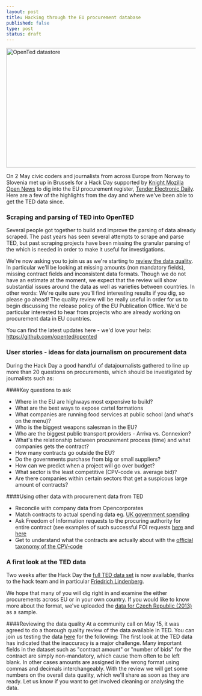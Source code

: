 ```yaml
---
layout: post
title: Hacking through the EU procurement database
published: false
type: post
status: draft
---
```


<a href="http://www.flickr.com/photos/94746900@N06/8754972519/" title="OpenTed datastore by anderspedersenOKF, on Flickr"><img src="http://farm4.staticflickr.com/3797/8754972519_7290637fb4_z.jpg" width="640" height="318" alt="OpenTed datastore"></a>

On 2 May civic coders and journalists from across Europe from Norway to Slovenia met up in Brussels for a Hack Day supported by [Knight Mozilla Open News](www.mozillaopennews.org/) to dig into the EU procurement register, [Tender Electronic Daily](ted.europa.eu). Here are a few of the highlights from the day and where we've been able to get the TED data since. 

### Scraping and parsing of TED into OpenTED 
Several people got together to build and improve the parsing of data already scraped. The past years has seen several attempts to scrape and parse TED, but past scraping projects have been missing the granular parsing of the which is needed in order to make it useful for investigations.

We're now asking you to join us as we're starting to [review the data quality](https://docs.google.com/a/okfn.org/document/d/16tXDgtMQVIX5TnzWPPZScRZEd0FkW14Zcc_lche5T_w/edit#heading=h.t1acmd7rub4n). In particular we'll be looking at missing amounts (non mandatory fields), missing contract fields and inconsistent data formats. Though we do not have an estimate at the moment, we expect that the review will show substantial issues around the data as well as varieties between countries. In other words: We're quite sure you'll find interesting results if you dig, so please go ahead! The quality review will be really useful in order for us to begin discussing the release policy of the EU Publication Office. We'd be particular interested to hear from projects who are already working on procurement data in EU countries.  

You can find the latest updates here - we'd love your help: 
https://github.com/opented/opented

### User stories - ideas for data journalism on procurement data
During the Hack Day a good handful of datajournalists gathered to line up more than 20 questions on procurements, which should be investigated by journalists such as: 

####Key questions to ask
- Where in the EU are highways most expensive to build?
- What are the best ways to expose cartel formations
- What companies are running food services at public school (and what's on the menu)?
- Who is the biggest weapons salesman in the EU?
- Who are the biggest public transport providers - Arriva vs. Connexion?
- What's the relationship between procurement process (time) and what companies gets the contract?
- How many contracts go outside the EU?
- Do the governments purchase from big or small suppliers?
- How can we predict when a project will go over budget?
- What sector is the least competitive (CPV-code vs. average bid)? 
- Are there companies within certain sectors that get a suspicous large amount of contracts?

####Using other data with procurement data from TED
- Reconcile with company data from Opencorporates
- Match contracts to actual spending data eg. [UK government spending](http://openspending.org/ukgov-25k-spending)
- Ask Freedom of Information requests to the procuring authority for entire contract (see examples of such successful FOI requests [here](http://www.asktheeu.org/en/request/292/response/805/attach/2/Signed%20Framework%20Agreement%20with%20Eurocontrol.PDF.pdf) and [here](http://www.asktheeu.org/en/request/293/response/909/attach/3/answer%20del%20BD%20GESTDEM%202012%205786.pdf)
- Get to understand what the contracts are actually about with the [official taxonomy of the CPV-code](http://simap.europa.eu/codes-and-nomenclatures/codes-cpv/codes-cpv_en.htm)

### A first look at the TED data
Two weeks after the Hack Day the [full TED data set](http://opented.pudo.org) is now available, thanks to the hack team and in particular [Friedrich Lindenberg](twitter.com/pudo).

We hope that many of you will dig right in and examine the either procurements across EU or in your own country. If you would like to know more about the format, we've uploaded the [data for Czech Republic (2013)](https://docs.google.com/a/okfn.org/spreadsheet/ccc?key=0AvdkMlz2NopEdEtxU3dDYktRT3ltbTdadnZBcmdaVVE#gid=0) as a sample. 

####Reviewing the data quality
At a community call on May 15, it was agreed to do a thorough quality review of the data available in TED. 
You can join us testing the data [here](https://docs.google.com/a/okfn.org/document/d/16tXDgtMQVIX5TnzWPPZScRZEd0FkW14Zcc_lche5T_w/edit#) for the following:
The first look at the TED data has indicated that the inaccuracy is a major challenge. Many important fields in the dataset such as "contract amount" or "number of bids" for the contract are simply non-mandatory, which cause them often to be left blank. In other cases amounts are assigned in the wrong format using commas and decimals interchangeably. With the review we will get some numbers on the overall data quality, which we'll share as soon as they are ready. Let us know if you want to get involved cleaning or analysing the data.  


